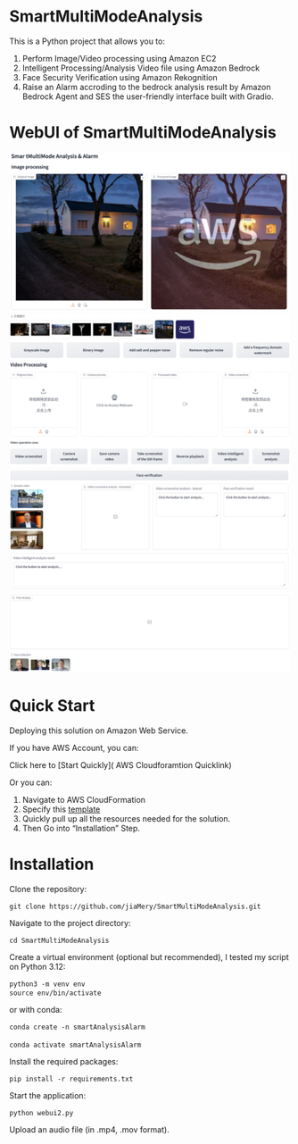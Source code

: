 # SmartMultiModeAnalysis
This is a Python project that allows you to:
1. Perform Image/Video processing using Amazon EC2
2. Intelligent Processing/Analysis Video file using Amazon Bedrock
3. Face Security Verification using Amazon Rekognition
4. Raise an Alarm accroding to the bedrock analysis result by Amazon Bedrock Agent and SES
the user-friendly interface built with Gradio.

# WebUI of SmartMultiModeAnalysis
![Example Image](data/webUI-en/webui-en1.jpeg)
![Example Image](data/webUI-en/webui-en2.jpeg)
![Example Image](data/webUI-en/webui-en3.jpeg)
![Example Image](data/webUI-en/webui-en4.jpeg)

# Quick Start
Deploying this solution on Amazon Web Service.

If you have AWS Account, you can:

 Click here to [Start Quickly]( AWS Cloudforamtion Quicklink)

Or you can:
1. Navigate to AWS CloudFormation
2. Specify this [template](template/smartAnalysisAlarm.yaml)
3. Quickly pull up all the resources needed for the solution.
4. Then Go into “Installation” Step.

# Installation

Clone the repository:

```
git clone https://github.com/jiaMery/SmartMultiModeAnalysis.git
```

Navigate to the project directory:

```
cd SmartMultiModeAnalysis
```


Create a virtual environment (optional but recommended), I tested my script on
Python 3.12:

```
python3 -m venv env
source env/bin/activate
```

or with conda:

```
conda create -n smartAnalysisAlarm

conda activate smartAnalysisAlarm
```

Install the required packages:

```
pip install -r requirements.txt
```

Start the application:

```
python webui2.py
```

Upload an audio file (in .mp4, .mov format).
